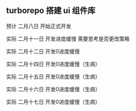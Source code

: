 ## turborepo 搭建 ui 组件库

预计 二月八日 开始正式开发

实际 二月十一日 开发进度缓慢 需要思考是否更改策略

实际 二月十二日 开发0进度缓慢

实际 二月十四日 开发0进度缓慢（生病）

实际 二月十五日 开发0进度缓慢（生病）

实际 二月十六日 开发0进度缓慢（生病）

实际 二月十七日 开发0进度缓慢（生病）

